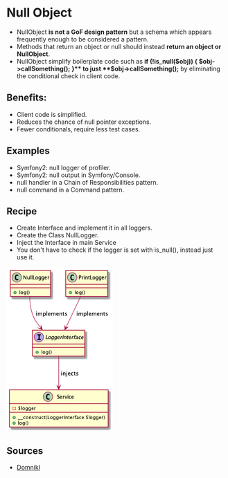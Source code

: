 # Null Object
 
+ NullObject **is not a GoF design pattern** but a schema which appears
 frequently enough to be considered a pattern. 
+ Methods that return an object or null should instead **return an object or NullObject**.
+ NullObject simplify boilerplate code such as **if (!is_null($obj)) { $obj->callSomething(); }** to just **$obj->callSomething();** by eliminating the conditional check in client code.


## Benefits:
 
+  Client code is simplified.
+  Reduces the chance of null pointer exceptions.
+  Fewer conditionals, require less test cases.

 
## Examples 
+  Symfony2: null logger of profiler.
+  Symfony2: null output in Symfony/Console.
+  null handler in a Chain of Responsibilities pattern.
+  null command in a Command pattern.
  
  
## Recipe  
+ Create Interface and implement it in all loggers.
+ Create the Class NullLogger.
+ Inject the Interface in main Service
+ You don't have to check if the logger is set with is_null(), instead just use it.


![](domnikl/diagram.png)

## Sources
+ [Domnikl](https://github.com/domnikl/DesignPatternsPHP/tree/master/Behavioral/NullObject)
